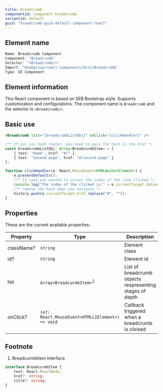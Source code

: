 ```yaml
---
title: Breadcrumb
componentid: component-breadcrumb
variantid: default
guid: "breadcrumb-guid-default-component-react"
---
```


## Element name

```javascript
Name: Breadcrumb Component
Component: "Breadcrumb"
Selector: "<Breadcrumb/>"
Import: "@sebgroup/react-components/dist/Breadcrumb"
Type: UI Component
```

## Element information

This React component is based on SEB Bootstrap style. Supports customization and configurations. The component name is `Breadcrumb` and the selector is `<Breadcrumb/>`.

## Basic use

```html
<Breadcrumb list="{breadcrumbListObj}" onClick="{clickHandler}" />
```
```typescript
/** If you use hash router, you need to pass the hash in the href */
const breadcrumbListObj: Array<BreadcurmbItem> = [
    { text: "Home", href: "#/" },
    { text: "Second page", href: "#/second-page" }
];

function clickHandler(e: React.MouseEvent<HTMLAnchorElement>) {
    e.preventDefaults();
    /** In case you wanted to access the index of the item clicked */
    console.log("The index of the clicked is:" + e.currentTarget.dataset.value);
    /** remove the hash when you navigate */
    history.push(e.currentTarget.href.replace("#", ""));
}
```

## Properties

These are the current available properties:

| Property   | Type                                            | Description                                              |
| ---------- | ----------------------------------------------- | -------------------------------------------------------- |
| className? | `string`                                        | Element class                                            |
| id?        | `string`                                        | Element id                                               |
| list       | `Array<BreadcurmbItem>`<sup>1</sup>             | List of breadcrumb objects respresenting stages of depth |
| onClick?   | `(e?: React.MouseEvent<HTMLLIElement>) => void` | Callback triggered when a breadcrumb is clicked          |

## Footnote
1. BreadcurmbItem interface
```typescript
interface BreadcurmbItem {
    text: React.ReactNode;
    href?: string;
    title?: string;
}
```